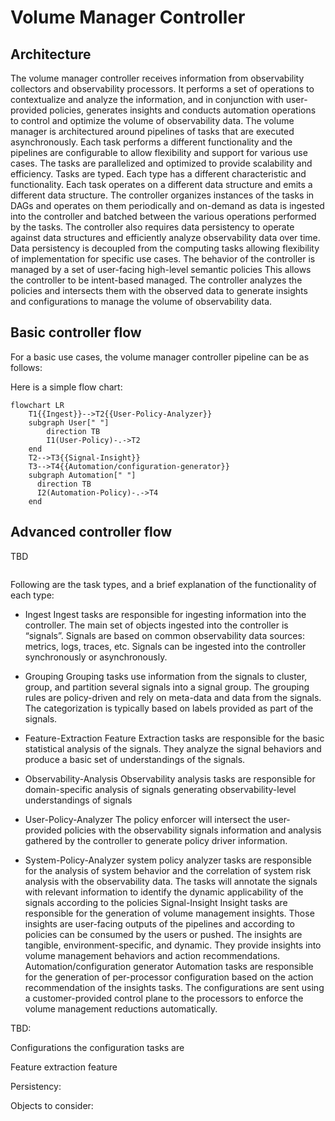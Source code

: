 # Volume Manager Controller
## Architecture

The volume manager controller receives information from observability collectors and observability processors. It performs a set of operations to contextualize and analyze the information, and in conjunction with user-provided policies, generates insights and conducts automation operations to control and optimize the volume of observability data.
The volume manager is architectured around pipelines of tasks that are executed asynchronously. Each task performs a different functionality and the pipelines are configurable to allow flexibility and support for various use cases.
The tasks are parallelized and optimized to provide scalability and efficiency. Tasks are typed. Each type has a different characteristic and functionality. Each task operates on a different data structure and emits a different data structure. The controller organizes instances of the tasks in DAGs and operates on them periodically and on-demand as data is ingested into the controller and batched between the various operations performed by the tasks.
The controller also requires data persistency to operate against data structures and efficiently analyze observability data over time. Data persistency is decoupled from the computing tasks allowing flexibility of implementation for specific use cases. 
The behavior of the controller is managed by a set of user-facing high-level semantic policies This allows the controller to be intent-based managed. The controller analyzes the policies and intersects them with the observed data to generate insights and configurations to manage the volume of observability data.

## Basic controller flow 

For a basic use cases, the volume manager controller pipeline can be as follows:

Here is a simple flow chart:

```mermaid
flowchart LR
    T1{{Ingest}}-->T2{{User-Policy-Analyzer}}
    subgraph User[" "]
        direction TB
        I1(User-Policy)-.->T2
    end
    T2-->T3{{Signal-Insight}}
    T3-->T4{{Automation/configuration-generator}}
    subgraph Automation[" "]
      direction TB
      I2(Automation-Policy)-.->T4
    end
```


## Advanced controller flow 

TBD

```mermaid
```

Following are the task types, and a brief explanation of the functionality of each type:

- Ingest  Ingest tasks are responsible for ingesting information into the controller.  The main set of objects ingested into the controller is “signals”. Signals are based on common observability data sources: metrics, logs, traces, etc. Signals can be ingested into the controller synchronously or asynchronously. 

- Grouping  Grouping tasks use information from the signals to cluster, group, and partition several signals into a signal group. The grouping rules are policy-driven and rely on meta-data and data from the signals. The categorization is typically based on labels provided as part of the signals. 

- Feature-Extraction  Feature Extraction tasks are responsible for the basic statistical analysis of the signals. They analyze the signal behaviors and produce a basic set of understandings of the signals. 

- Observability-Analysis  Observability analysis tasks are responsible for domain-specific analysis of signals generating observability-level understandings of signals 

- User-Policy-Analyzer  The policy enforcer will intersect the user-provided policies with the observability signals information and analysis gathered by the controller to generate policy driver information.

- System-Policy-Analyzer  system policy analyzer tasks are responsible for the analysis of system behavior and the correlation of system risk analysis with the observability data. The  tasks will annotate the signals with relevant information to identify the dynamic applicability of the signals according to the policies
Signal-Insight  Insight tasks are responsible for the generation of volume management insights. Those insights are user-facing outputs of the pipelines and according to policies can be consumed by the users or pushed. The insights are tangible, environment-specific, and dynamic. They provide insights into volume management behaviors and action recommendations.
Automation/configuration generator  Automation tasks are responsible for the generation of per-processor configuration based on the action recommendation of the insights tasks. The configurations are sent using a customer-provided control plane to the processors to enforce the volume management reductions automatically.





 
TBD:

Configurations  the configuration tasks are 

Feature extraction  feature 

Persistency:

Objects to consider:



